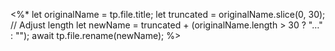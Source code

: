 <%*
let originalName = tp.file.title;
let truncated = originalName.slice(0, 30); // Adjust length
let newName = truncated + (originalName.length > 30 ? "…" : "");
await tp.file.rename(newName);
%>
